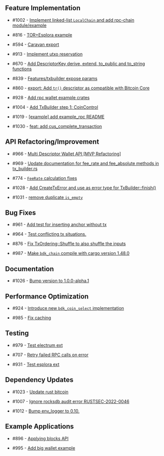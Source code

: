 ## Feature Implementation
- #1002 - [Implement linked-list `LocalChain` and add rpc-chain module/example](https://github.com/bitcoindevkit/bdk/pull/1002)

- #816 - [TOR+Esplora example](https://github.com/bitcoindevkit/bdk/pull/816)

- #594 - [Caravan export](https://github.com/bitcoindevkit/bdk/pull/594)

- #913 - [Implement utxo reservation](https://github.com/bitcoindevkit/bdk/pull/913)

- #670 - [Add DescriptorKey derive, extend, to_public and to_string functions](https://github.com/bitcoindevkit/bdk/pull/670)

- #839 - [Features/txbuilder expose params](https://github.com/bitcoindevkit/bdk/pull/839)

- #860 - [export: Add `tr()` descriptor as compatible with Bitcoin Core](https://github.com/bitcoindevkit/bdk/pull/860)

- #928 - [Add rpc wallet example crates](https://github.com/bitcoindevkit/bdk/pull/928)

- #1004 - [Add TxBuilder step 1: CoinControl](https://github.com/bitcoindevkit/bdk/pull/1004)

- #1019 - [[example] add example_rpc README](https://github.com/bitcoindevkit/bdk/pull/1019)

- #1030 - [feat: add cus_complete_transaction](https://github.com/bitcoindevkit/bdk/pull/1030)

## API Refactoring/Improvement
- #966 - [Multi Descriptor Wallet API [MVP Refactoring]](https://github.com/bitcoindevkit/bdk/pull/966)

- #969 - [Update documentation for fee_rate and fee_absolute methods in tx_builder.rs](https://github.com/bitcoindevkit/bdk/pull/969)

- #774 - [`FeeRate` calculation fixes](https://github.com/bitcoindevkit/bdk/pull/774)

- #1028 - [Add CreateTxError and use as error type for TxBuilder::finish()](https://github.com/bitcoindevkit/bdk/pull/1028)

- #1031 - [remove duplicate `is_empty`](https://github.com/bitcoindevkit/bdk/pull/1031)

## Bug Fixes
- #961 - [Add test for inserting anchor without tx](https://github.com/bitcoindevkit/bdk/pull/961)

- #964 - [Test conflicting tx situations.](https://github.com/bitcoindevkit/bdk/pull/964)

- #876 - [Fix TxOrdering::Shuffle to also shuffle the inputs](https://github.com/bitcoindevkit/bdk/pull/876)

- #987 - [Make `bdk_chain` compile with cargo version 1.48.0](https://github.com/bitcoindevkit/bdk/pull/987)

## Documentation
- #1026 - [Bump version to 1.0.0-alpha.1](https://github.com/bitcoindevkit/bdk/pull/1026)

## Performance Optimization
- #924 - [Introduce new `bdk_coin_select` implementation](https://github.com/bitcoindevkit/bdk/pull/924)

- #985 - [Fix caching](https://github.com/bitcoindevkit/bdk/pull/985)

## Testing
- #979 - [Test electrum ext](https://github.com/bitcoindevkit/bdk/pull/979)

- #707 - [Retry failed RPC calls on error](https://github.com/bitcoindevkit/bdk/pull/707)

- #931 - [Test esplora ext](https://github.com/bitcoindevkit/bdk/pull/931)

## Dependency Updates
- #1023 - [Update rust bitcoin](https://github.com/bitcoindevkit/bdk/pull/1023)

- #1007 - [Ignore rocksdb audit error RUSTSEC-2022-0046](https://github.com/bitcoindevkit/bdk/pull/1007)

- #1012 - [Bump env_logger to 0.10.](https://github.com/bitcoindevkit/bdk/pull/1012)

## Example Applications
- #896 - [Applying blocks API](https://github.com/bitcoindevkit/bdk/pull/896)

- #995 - [Add big wallet example](https://github.com/bitcoindevkit/bdk/pull/995)

